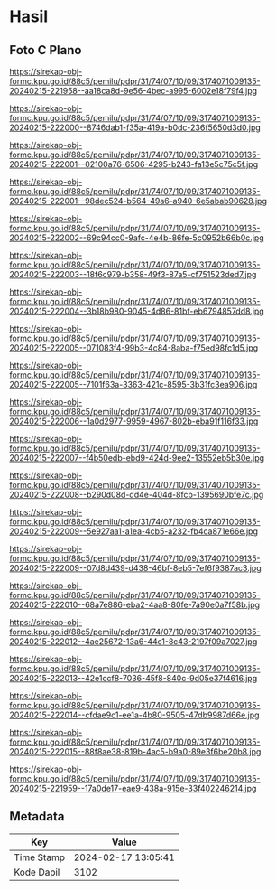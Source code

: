 # Hasil

## Foto C Plano

https://sirekap-obj-formc.kpu.go.id/88c5/pemilu/pdpr/31/74/07/10/09/3174071009135-20240215-221958--aa18ca8d-9e56-4bec-a995-6002e18f79f4.jpg

https://sirekap-obj-formc.kpu.go.id/88c5/pemilu/pdpr/31/74/07/10/09/3174071009135-20240215-222000--8746dab1-f35a-419a-b0dc-236f5650d3d0.jpg

https://sirekap-obj-formc.kpu.go.id/88c5/pemilu/pdpr/31/74/07/10/09/3174071009135-20240215-222001--02100a76-6506-4295-b243-fa13e5c75c5f.jpg

https://sirekap-obj-formc.kpu.go.id/88c5/pemilu/pdpr/31/74/07/10/09/3174071009135-20240215-222001--98dec524-b564-49a6-a940-6e5abab90628.jpg

https://sirekap-obj-formc.kpu.go.id/88c5/pemilu/pdpr/31/74/07/10/09/3174071009135-20240215-222002--69c94cc0-9afc-4e4b-86fe-5c0952b66b0c.jpg

https://sirekap-obj-formc.kpu.go.id/88c5/pemilu/pdpr/31/74/07/10/09/3174071009135-20240215-222003--18f6c979-b358-49f3-87a5-cf751523ded7.jpg

https://sirekap-obj-formc.kpu.go.id/88c5/pemilu/pdpr/31/74/07/10/09/3174071009135-20240215-222004--3b18b980-9045-4d86-81bf-eb6794857dd8.jpg

https://sirekap-obj-formc.kpu.go.id/88c5/pemilu/pdpr/31/74/07/10/09/3174071009135-20240215-222005--071083f4-99b3-4c84-8aba-f75ed98fc1d5.jpg

https://sirekap-obj-formc.kpu.go.id/88c5/pemilu/pdpr/31/74/07/10/09/3174071009135-20240215-222005--7101f63a-3363-421c-8595-3b31fc3ea906.jpg

https://sirekap-obj-formc.kpu.go.id/88c5/pemilu/pdpr/31/74/07/10/09/3174071009135-20240215-222006--1a0d2977-9959-4967-802b-eba91f116f33.jpg

https://sirekap-obj-formc.kpu.go.id/88c5/pemilu/pdpr/31/74/07/10/09/3174071009135-20240215-222007--f4b50edb-ebd9-424d-9ee2-13552eb5b30e.jpg

https://sirekap-obj-formc.kpu.go.id/88c5/pemilu/pdpr/31/74/07/10/09/3174071009135-20240215-222008--b290d08d-dd4e-404d-8fcb-1395690bfe7c.jpg

https://sirekap-obj-formc.kpu.go.id/88c5/pemilu/pdpr/31/74/07/10/09/3174071009135-20240215-222009--5e927aa1-a1ea-4cb5-a232-fb4ca871e66e.jpg

https://sirekap-obj-formc.kpu.go.id/88c5/pemilu/pdpr/31/74/07/10/09/3174071009135-20240215-222009--07d8d439-d438-46bf-8eb5-7ef6f9387ac3.jpg

https://sirekap-obj-formc.kpu.go.id/88c5/pemilu/pdpr/31/74/07/10/09/3174071009135-20240215-222010--68a7e886-eba2-4aa8-80fe-7a90e0a7f58b.jpg

https://sirekap-obj-formc.kpu.go.id/88c5/pemilu/pdpr/31/74/07/10/09/3174071009135-20240215-222012--4ae25672-13a6-44c1-8c43-2197f09a7027.jpg

https://sirekap-obj-formc.kpu.go.id/88c5/pemilu/pdpr/31/74/07/10/09/3174071009135-20240215-222013--42e1ccf8-7036-45f8-840c-9d05e37f4616.jpg

https://sirekap-obj-formc.kpu.go.id/88c5/pemilu/pdpr/31/74/07/10/09/3174071009135-20240215-222014--cfdae9c1-ee1a-4b80-9505-47db9987d66e.jpg

https://sirekap-obj-formc.kpu.go.id/88c5/pemilu/pdpr/31/74/07/10/09/3174071009135-20240215-222015--88f8ae38-819b-4ac5-b9a0-89e3f6be20b8.jpg

https://sirekap-obj-formc.kpu.go.id/88c5/pemilu/pdpr/31/74/07/10/09/3174071009135-20240215-221959--17a0de17-eae9-438a-915e-33f402246214.jpg


## Metadata

| Key        | Value               |
| ---------- | ------------------- |
| Time Stamp | 2024-02-17 13:05:41 |
| Kode Dapil | 3102                |



